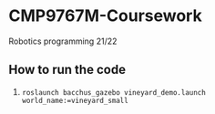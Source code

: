 # CMP9767M-Coursework
Robotics programming 21/22

## How to run the code 

1. `roslaunch bacchus_gazebo vineyard_demo.launch world_name:=vineyard_small`
